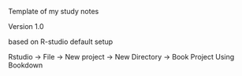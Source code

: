 Template of my study notes

Version 1.0


based on R-studio default setup

Rstudio -> File -> New project -> New Directory -> Book Project Using Bookdown
